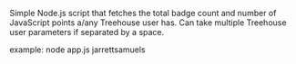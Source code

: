 Simple Node.js script that fetches the total badge count and number of JavaScript points a/any Treehouse user has. Can take multiple Treehouse user parameters if separated by a space.

example: node app.js jarrettsamuels
